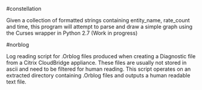 
#constellation

Given a collection of formatted strings containing entity_name, rate_count and time, this program will attempt to parse and draw a simple graph using the Curses wrapper in Python 2.7
(Work in progress)

#norblog

Log reading script for .Orblog files produced when creating a Diagnostic file from a Citrix CloudBridge appliance.  These files are usually not stored in ascii and need to be filtered
for human reading.  This script operates on an extracted directory containing .Orblog files and outputs a human readable text file.  

